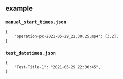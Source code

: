 ## example

### `manual_start_times.json`

```
{
    "operation-pc-2021-05-29_22.30.25.mp4": [3.2],
}
```

### `test_datetimes.json`

```
{
    "Test-Title-1": "2021-05-29 22:30:45",
}
```

